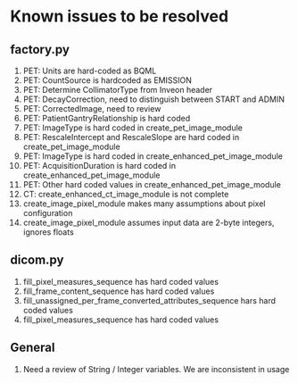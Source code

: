 # Known issues to be resolved

## factory.py
1. PET: Units are hard-coded as BQML
1. PET: CountSource is hardcoded as EMISSION
1. PET: Determine CollimatorType from Inveon header
1. PET: DecayCorrection, need to distinguish between START and ADMIN
1. PET: CorrectedImage, need to review
1. PET: PatientGantryRelationship is hard coded
1. PET: ImageType is hard coded in create_pet_image_module
1. PET: RescaleIntercept and RescaleSlope are hard coded in create_pet_image_module
1. PET: ImageType is hard coded in create_enhanced_pet_image_module
1. PET: AcquisitionDuration is hard coded in create_enhanced_pet_image_module
1. PET: Other hard coded values in create_enhanced_pet_image_module
1. CT: create_enhanced_ct_image_module is not complete
1. create_image_pixel_module makes many assumptions about pixel configuration
1. create_image_pixel_module assumes input data are 2-byte integers, ignores floats

## dicom.py
1. fill_pixel_measures_sequence has hard coded values
1. fill_frame_content_sequence has hard coded values
1. fill_unassigned_per_frame_converted_attributes_sequence hars hard coded values
1. fill_pixel_measures_sequence has hard coded values

## General
1. Need a review of String / Integer variables. We are inconsistent in usage